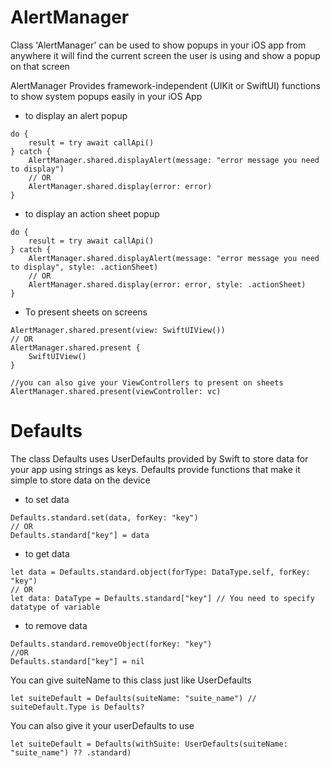 # AlertManager

Class 'AlertManager' can be used to show popups in your iOS app from anywhere it will find the current screen the user is using and show a popup on that screen

AlertManager Provides framework-independent (UIKit or SwiftUI) functions to show system popups easily in your iOS App
- to display an alert popup
```
do {
    result = try await callApi()
} catch {
    AlertManager.shared.displayAlert(message: "error message you need to display")
    // OR
    AlertManager.shared.display(error: error)
}
```

- to display an action sheet popup
```
do {
    result = try await callApi()
} catch {
    AlertManager.shared.displayAlert(message: "error message you need to display", style: .actionSheet)
    // OR
    AlertManager.shared.display(error: error, style: .actionSheet)
}
```

- To present sheets on screens
```
AlertManager.shared.present(view: SwiftUIView())
// OR
AlertManager.shared.present {
    SwiftUIView()
}

//you can also give your ViewControllers to present on sheets
AlertManager.shared.present(viewController: vc)
```

# Defaults
The class Defaults uses UserDefaults provided by Swift to store data for your app using strings as keys.
Defaults provide functions that make it simple to store data on the device
- to set data
```
Defaults.standard.set(data, forKey: "key")
// OR
Defaults.standard["key"] = data
```
- to get data
```
let data = Defaults.standard.object(forType: DataType.self, forKey: "key")
// OR
let data: DataType = Defaults.standard["key"] // You need to specify datatype of variable 
```
- to remove data
```
Defaults.standard.removeObject(forKey: "key")
//OR
Defaults.standard["key"] = nil
```

You can give suiteName to this class just like UserDefaults 
```
let suiteDefault = Defaults(suiteName: "suite_name") // suiteDefault.Type is Defaults?
```

You can also give it your userDefaults to use
```
let suiteDefault = Defaults(withSuite: UserDefaults(suiteName: "suite_name") ?? .standard)
```

